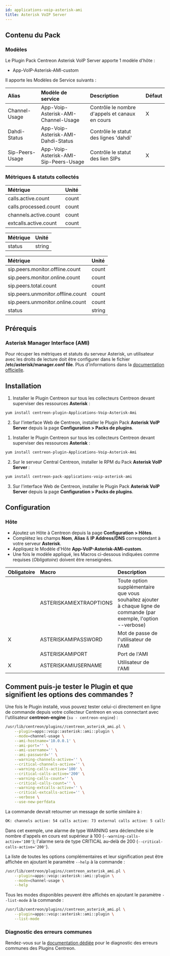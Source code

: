 ```yaml
---
id: applications-voip-asterisk-ami
title: Asterisk VoIP Server
---
```


## Contenu du Pack

### Modèles

Le Plugin Pack Centreon Asterisk VoIP Server apporte 1 modèle d'hôte :
* App-VoIP-Asterisk-AMI-custom

Il apporte les Modèles de Service suivants :

| Alias           | Modèle de service                     | Description                                    | Défaut |
|:----------------|:--------------------------------------|:-----------------------------------------------|:-------|
| Channel-Usage   | App-Voip-Asterisk-AMI-Channel-Usage   | Contrôle le nombre d'appels et canaux en cours | X      |
| Dahdi-Status    | App-Voip-Asterisk-AMI-Dahdi-Status    | Contrôle le statut des lignes 'dahdi'          |        |
| Sip-Peers-Usage | App-Voip-Asterisk-AMI-Sip-Peers-Usage | Contrôle le statut des lien SIPs               | X      |

### Métriques & statuts collectés

<!--DOCUSAURUS_CODE_TABS-->

<!--Channel-Usage-->

| Métrique              | Unité |
|:----------------------|:------|
| calls.active.count    | count |
| calls.processed.count | count |
| channels.active.count | count |
| extcalls.active.count | count |

<!--Dahdi-Status-->

| Métrique    | Unité  |
|:------------|:-------|
| status      | string |

<!--Sip-Peers-Usage-->

| Métrique                          | Unité  |
|:----------------------------------|:-------|
| sip.peers.monitor.offline.count   | count  |
| sip.peers.monitor.online.count    | count  |
| sip.peers.total.count             | count  |
| sip.peers.unmonitor.offline.count | count  |
| sip.peers.unmonitor.online.count  | count  |
| status                            | string |

<!--END_DOCUSAURUS_CODE_TABS-->

## Prérequis

### Asterisk Manager Interface (AMI)

Pour récuper les métriques et statuts du serveur Asterisk, un utilisateur avec 
les droits de lecture doit être configurer dans le fichier 
**/etc/asterisk/manager.conf file**. Plus d'informations dans la
[documentation officielle](https://wiki.asterisk.org/wiki/pages/viewpage.action?pageId=4817239).

## Installation

<!--DOCUSAURUS_CODE_TABS-->

<!--Online License-->

1. Installer le Plugin Centreon sur tous les collecteurs Centreon devant superviser des ressources **Asterisk** :

```bash
yum install centreon-plugin-Applications-Voip-Asterisk-Ami
```

2. Sur l'interface Web de Centreon, installer le Plugin Pack **Asterisk VoIP Server** depuis la page **Configuration > Packs de plugins**.

<!--Offline License-->

1. Installer le Plugin Centreon sur tous les collecteurs Centreon devant superviser des ressources **Asterisk** :

```bash
yum install centreon-plugin-Applications-Voip-Asterisk-Ami
```

2. Sur le serveur Central Centreon, installer le RPM du Pack **Asterisk VoIP Server** :

 ```bash
yum install centreon-pack-applications-voip-asterisk-ami
```

3. Sur l'interface Web de Centreon, installer le Plugin Pack **Asterisk VoIP Server** depuis la page **Configuration > Packs de plugins**.

<!--END_DOCUSAURUS_CODE_TABS-->

## Configuration

### Hôte

* Ajoutez un Hôte à Centreon depuis la page **Configuration > Hôtes**.
* Complétez les champs **Nom**, **Alias** & **IP Address/DNS** correspondant à votre serveur **Asterisk**.
* Appliquez le Modèle d'Hôte **App-VoIP-Asterisk-AMI-custom**.
* Une fois le modèle appliqué, les Macros ci-dessous indiquées comme requises (*Obligatoire*) doivent être renseignées.

| Obligatoire | Macro                   | Description                                                                                                         |
|:------------|:------------------------|:--------------------------------------------------------------------------------------------------------------------|
|             | ASTERISKAMIEXTRAOPTIONS | Toute option supplémentaire que vous souhaitez ajouter à chaque ligne de commande (par exemple, l'option --verbose) |
| X           | ASTERISKAMIPASSWORD     | Mot de passe de l'utilisateur de l'AMI                                                                              |
|             | ASTERISKAMIPORT         | Port de l'AMI                                                                                                       |
| X           | ASTERISKAMIUSERNAME     | Utilisateur de l'AMI                                                                                                |

## Comment puis-je tester le Plugin et que signifient les options des commandes ? 

Une fois le Plugin installé, vous pouvez tester celui-ci directement en ligne 
de commande depuis votre collecteur Centreon en vous connectant avec 
l'utilisateur **centreon-engine** (`su - centreon-engine`) :

```bash
/usr/lib/centreon/plugins//centreon_asterisk_ami.pl \
    --plugin=apps::voip::asterisk::ami::plugin \
    --mode=channel-usage \
    --ami-hostname='10.0.0.1' \
    --ami-port='' \
    --ami-username='' \
    --ami-password='' \
    --warning-channels-active='' \
    --critical-channels-active='' \
    --warning-calls-active='100' \
    --critical-calls-active='200' \
    --warning-calls-count='' \
    --critical-calls-count='' \
    --warning-extcalls-active='' \
    --critical-extcalls-active='' \
    --verbose \
    --use-new-perfdata 
```

La commande devrait retourner un message de sortie similaire à :

```bash
OK: channels active: 54 calls active: 73 external calls active: 5 calls count: 746 | 'channels.active.count'=54;;;0; 'calls.active.count'=73;0:100;0:200;0; 'extcalls.active.count'=5;;;0; 'calls.processed.count'=746;;;0;
```

Dans cet exemple, une alarme de type WARNING sera déclenchée si le nombre
d'appels en cours est supérieur à 100 (`--warning-calls-active='100'`); l'alarme 
sera de type CRITICAL au-delà de 200 (`--critical-calls-active='200'`).

La liste de toutes les options complémentaires et leur signification peut être
affichée en ajoutant le paramètre `--help` à la commande :

```bash
/usr/lib/centreon/plugins//centreon_asterisk_ami.pl \
    --plugin=apps::voip::asterisk::ami::plugin \
    --mode=channel-usage \
    --help
 ```

Tous les modes disponibles peuvent être affichés en ajoutant le paramètre 
`--list-mode` à la commande :

```bash
/usr/lib/centreon/plugins//centreon_asterisk_ami.pl \
    --plugin=apps::voip::asterisk::ami::plugin \
    --list-mode
 ```

### Diagnostic des erreurs communes

Rendez-vous sur la [documentation dédiée](../tutorials/troubleshooting-plugins)
pour le diagnostic des erreurs communes des Plugins Centreon.
